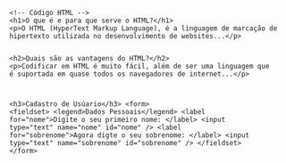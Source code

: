 <Code language='html'>
&lt;!-- Código HTML --&gt;
&lt;h1&gt;O que é e para que serve o HTML?&lt;/h1&gt;
&lt;p&gt;O HTML (HyperText Markup Language), é a linguagem de marcação de 
hipertexto utilizada no desenvolvimento de websites...&lt;/p&gt;

&lt;h2&gt;Quais são as vantagens do HTML?&lt;/h2&gt;
&lt;p&gt;Codificar em HTML é muito fácil, além de ser uma linguagem que é 
suportada em quase todos os navegadores de internet...&lt;/p&gt;

&lt;h3&gt;Cadastro de Usúario&lt;/h3&gt;
&lt;form&gt;
    &lt;fieldset&gt;
        &lt;legend>Dados Pessoais&lt;/legend&gt;
        &lt;label for="nome">Digite o seu primeiro nome: &lt;/label&gt;
        &lt;input type="text" name="nome" id="nome" /&gt;
        &lt;label for="sobrenome">Agora digte o seu sobrenome: &lt;/label&gt;
        &lt;input type="text" name="sobrenome" id="sobrenome" /&gt;
    &lt;/fieldset&gt;
&lt;/form&gt;
</Code>
